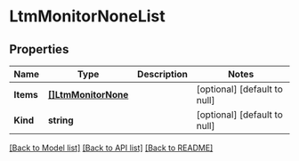# LtmMonitorNoneList

## Properties
Name | Type | Description | Notes
------------ | ------------- | ------------- | -------------
**Items** | [**[]LtmMonitorNone**](ltm_monitor_none.md) |  | [optional] [default to null]
**Kind** | **string** |  | [optional] [default to null]

[[Back to Model list]](../README.md#documentation-for-models) [[Back to API list]](../README.md#documentation-for-api-endpoints) [[Back to README]](../README.md)


